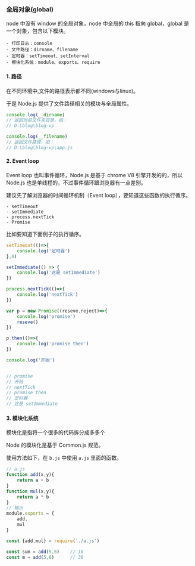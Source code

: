 ### 全局对象(global)

node 中没有 window 的全局对象，node 中全局的 this 指向 global，global 是一个对象，包含以下模块。


	- 打印日志：console
	- 文件路径：dirname、filename
	- 定时器：setTimeout、setInterval
	- 模块化系统：module、exports、require

#### 1. 路径

在不同环境中,文件的路径表示都不同(windows与linux)。

于是 Node.js 提供了文件路径相关的模块与全局属性。

```js
console.log(__dirname)
// 返回当前文件夹目录，如：
// D:\blog\blog-vp

console.log(__filename)
// 返回文件路径，如：
// D:\blog\blog-vp\app.js
```

#### 2. Event loop

Event loop 也叫事件循环，Node.js 是基于 chrome V8 引擎开发的的，所以 Node.js 也是单线程的，不过事件循环跟浏览器有一点差别。

建议先了解浏览器的时间循环机制（Event loop），要知道这些函数的执行循序。

	- setTimeout
	- setImmediate
	- process.nextTick
	- Promise

比如要知道下面例子的执行循序。

```js
setTimeout(()=>{
    console.log('定时器')
},0)

setImmediate(() => {
    console.log('这是 setImmediate')
})

process.nextTick(()=>{
    console.log('nextTick')
})

var p = new Promise((reseve,reject)=>{
    console.log('promise')
    reseve()
})

p.then(()=>{
    console.log('promise then')
})

console.log('开始')


// promise
// 开始
// nextTick
// promise then     
// 定时器
// 这是 setImmediate
```



#### 3. 模块化系统

模块化是指将一个很多的代码拆分成多多个

Node 的模块化是基于 Common.js 规范。

使用方法如下，在 `b.js` 中使用 `a.js` 里面的函数。

```js
// a.js
function add(x,y){
    return a + b
}
function mul(x,y){
    return a * b
}
// 输出
module.exports = {
    add,
    mul
}
```

```js
const {add,mul} = require('./a.js')

const sum = add(5,6)	// 10
const m = add(5,6)		// 30
```



